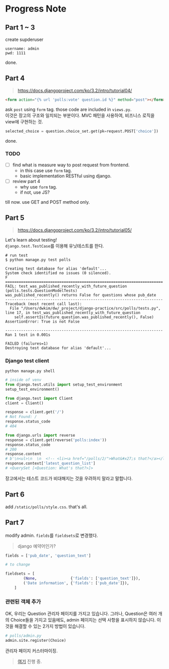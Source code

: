 # Progress Note

## Part 1 ~ 3

create supderuser

```plain
username: admin
pwd: 1111
```

done.

## Part 4

> https://docs.djangoproject.com/ko/3.2/intro/tutorial04/

```html
<form action="{% url 'polls:vote' question.id %}" method="post"></form>
```

ask `post` using `form` tag. those code are included in `views.py`.  
이것은 장고의 구조와 일치되는 부분이다. MVC 패턴을 사용하여, 비즈니스 로직을 view에 구현하는 것.

```python
selected_choice = question.choice_set.get(pk=request.POST['choice'])
```

done.

### TODO

- [ ] find what is measure way to post request from frontend.
  - in this case use `form` tag.
  - basic implementation RESTful using django.
- [ ] review part 4
  - why use `form` tag.
  - if not, use JS?

till now. use GET and POST method only.

## Part 5

> https://docs.djangoproject.com/ko/3.2/intro/tutorial05/

Let's learn about testing!  
`django.test.TestCase`를 이용해 유닛테스트를 한다.

```shell
# run test
$ python manage.py test polls

Creating test database for alias 'default'...
System check identified no issues (0 silenced).
F
======================================================================
FAIL: test_was_published_recently_with_future_question (polls.tests.QuestionModelTests)
was_published_recently() returns False for questions whose pub_date
----------------------------------------------------------------------
Traceback (most recent call last):
  File "/Users/dwkim/dw/_project/django-practice/src/polls/tests.py", line 17, in test_was_published_recently_with_future_question
    self.assertIs(future_question.was_published_recently(), False)
AssertionError: True is not False

----------------------------------------------------------------------
Ran 1 test in 0.001s

FAILED (failures=1)
Destroying test database for alias 'default'...
```

### Django test client

```shell
python manage.py shell
```

```python
# inside of venv
from django.test.utils import setup_test_environment
setup_test_environment()

from django.test import Client
client = Client()

response = client.get('/')
# Not Found: /
response.status_code
# 404

from django.urls import reverse
response = client.get(reverse('polls:index'))
response.status_code
# 200
response.content
# b'\n<ul>\n  \n  <!-- <li><a href="/polls/2/">What&#x27;s that?</a></li> -->\n  <li><a href="/polls/2/">What&#x27;s that?</a></li>\n  \n</ul>\n\n'
response.context['latest_question_list']
# <QuerySet [<Question: What's that?>]>
```

장고에서는 테스트 코드가 비대해지는 것을 우려하지 말라고 말합니다.

## Part 6

add `/static/polls/style.css`. that's all.

## Part 7

modify admin. `fields`를 `fieldsets`로 변경했다.

> django 예약어인가?

```python
fields = ['pub_date', 'question_text']

# to change

fieldsets = [
        (None,               {'fields': ['question_text']}),
        ('Date information', {'fields': ['pub_date']}),
    ]
```

### 관련된 객체 추가

OK, 우리는 Question 관리자 페이지를 가지고 있습니다. 그러나, Question은 여러 개의 Choice들을 가지고 있음에도, admin 페이지는 선택 사항을 표시하지 않습니다. 이것을 해결할 수 있는 2가지 방법이 있습니다.

```python
# polls/admin.py
admin.site.register(Choice)
```

관리자 페이지 커스터마이징.

> [여기](https://docs.djangoproject.com/ko/3.2/intro/reusable-apps/) 진행 중.
